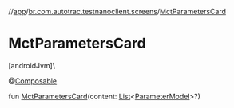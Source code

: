 //[app](../../index.md)/[br.com.autotrac.testnanoclient.screens](index.md)/[MctParametersCard](-mct-parameters-card.md)

# MctParametersCard

[androidJvm]\

@[Composable](https://developer.android.com/reference/kotlin/androidx/compose/runtime/Composable.html)

fun [MctParametersCard](-mct-parameters-card.md)(content: [List](https://kotlinlang.org/api/latest/jvm/stdlib/kotlin.collections/-list/index.html)&lt;[ParameterModel](../br.com.autotrac.testnanoclient.models/-parameter-model/index.md)&gt;?)

